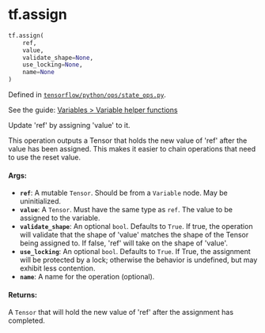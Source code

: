 <div itemscope itemtype="http://developers.google.com/ReferenceObject">
<meta itemprop="name" content="tf.assign" />
</div>

# tf.assign

``` python
tf.assign(
    ref,
    value,
    validate_shape=None,
    use_locking=None,
    name=None
)
```



Defined in [`tensorflow/python/ops/state_ops.py`](https://www.tensorflow.org/code/tensorflow/python/ops/state_ops.py).

See the guide: [Variables > Variable helper functions](../../../api_guides/python/state_ops.md#Variable_helper_functions)

Update 'ref' by assigning 'value' to it.

This operation outputs a Tensor that holds the new value of 'ref' after
  the value has been assigned. This makes it easier to chain operations
  that need to use the reset value.

#### Args:

* <b>`ref`</b>: A mutable `Tensor`.
    Should be from a `Variable` node. May be uninitialized.
* <b>`value`</b>: A `Tensor`. Must have the same type as `ref`.
    The value to be assigned to the variable.
* <b>`validate_shape`</b>: An optional `bool`. Defaults to `True`.
    If true, the operation will validate that the shape
    of 'value' matches the shape of the Tensor being assigned to.  If false,
    'ref' will take on the shape of 'value'.
* <b>`use_locking`</b>: An optional `bool`. Defaults to `True`.
    If True, the assignment will be protected by a lock;
    otherwise the behavior is undefined, but may exhibit less contention.
* <b>`name`</b>: A name for the operation (optional).


#### Returns:

A `Tensor` that will hold the new value of 'ref' after
  the assignment has completed.